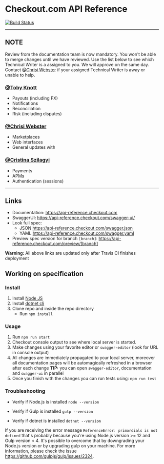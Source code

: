 # Checkout.com API Reference

[![Build Status](https://travis-ci.org/checkout/checkout-api-reference.svg?branch=master)](https://travis-ci.org/checkout/checkout-api-reference)

---

## NOTE

Review from the documentation team is now mandatory. You won't be able to merge changes until we have reviewed. Use the list below to see which Technical Writer is a assigned to you. We will approve on the same day. Contact [@Chrisi Webster](https://github.com/chrisi-webster-cko) if your assigned Technical Writer is away or unable to help.

### [@Toby Knott](https://github.com/toby-knott-cko)

- Payouts (including FX)
- Notifications
- Reconciliation
- Risk (including disputes)

### [@Chrisi Webster](https://github.com/chrisi-webster-cko)

- Marketplaces
- Web interfaces
- General updates with

### [@Cristina Szilagyi](https://github.com/cristina-szilagyi-cko)

- Payments
- APMs
- Authentication (sessions)

---

## Links

- Documentation: https://api-reference.checkout.com
- SwaggerUI: https://api-reference.checkout.com/swagger-ui/
- Look full spec:
  - JSON https://api-reference.checkout.com/swagger.json
  - YAML https://api-reference.checkout.com/swagger.yaml
- Preview spec version for branch `[branch]`: https://api-reference.checkout.com/preview/[branch]

**Warning:** All above links are updated only after Travis CI finishes deployment

## Working on specification

### Install

1. Install [Node JS](https://nodejs.org/)
2. Install [dotnet cli](https://dotnet.microsoft.com/download)
3. Clone repo and inside the repo directory
   - Run `npm install`

### Usage

1. Run `npm run start`
2. Checkout console output to see where local server is started.
3. Make changes using your favorite editor or `swagger-editor` (look for URL in console output)
4. All changes are immediately propagated to your local server, moreover all documentation pages will be automagically refreshed in a browser after each change
   **TIP:** you can open `swagger-editor`, documentation and `swagger-ui` in parallel
5. Once you finish with the changes you can run tests using: `npm run test`

### Troubleshooting

- Verify if Node.js is installed
  `node --version`

- Verify if Gulp is installed
  `gulp --version`

- Verify if dotnet is installed
  `dotnet --version`

If you are receiving the error message `ReferenceError: primordials is not defined` that's probably because you're using Node.js version >= 12 and Gulp version < 4. It's possible to overcome that by downgrading your Node.js version or by upgrading gulp on your machine. For more information, please check the issue https://github.com/gulpjs/gulp/issues/2324.
